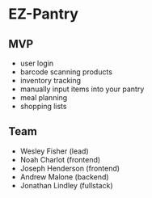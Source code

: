 # EZ-Pantry

## MVP
- user login
- barcode scanning products
- inventory tracking
- manually input items into your pantry
- meal planning
- shopping lists

## Team
- Wesley Fisher (lead)
- Noah Charlot (frontend)
- Joseph Henderson (frontend)
- Andrew Malone (backend)
- Jonathan Lindley (fullstack)
